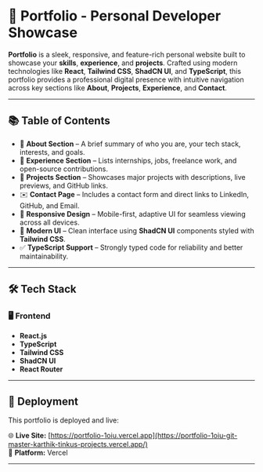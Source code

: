# 💼 **Portfolio - Personal Developer Showcase**

**Portfolio** is a sleek, responsive, and feature-rich personal website built to showcase your **skills**, **experience**, and **projects**. Crafted using modern technologies like **React**, **Tailwind CSS**, **ShadCN UI**, and **TypeScript**, this portfolio provides a professional digital presence with intuitive navigation across key sections like **About**, **Projects**, **Experience**, and **Contact**.

---

## 📚 **Table of Contents**

- 📖 **About Section** – A brief summary of who you are, your tech stack, interests, and goals.
- 💼 **Experience Section** – Lists internships, jobs, freelance work, and open-source contributions.
- 🧩 **Projects Section** – Showcases major projects with descriptions, live previews, and GitHub links.
- ✉️ **Contact Page** – Includes a contact form and direct links to LinkedIn, GitHub, and Email.
- 📱 **Responsive Design** – Mobile-first, adaptive UI for seamless viewing across all devices.
- 🎨 **Modern UI** – Clean interface using **ShadCN UI** components styled with **Tailwind CSS**.
- ✅ **TypeScript Support** – Strongly typed code for reliability and better maintainability.

---

## 🛠️ **Tech Stack**

### 🖥️ Frontend
- **React.js**
- **TypeScript**
- **Tailwind CSS**
- **ShadCN UI**
- **React Router**

---

## 🔗 **Deployment**

This portfolio is deployed and live:

🌐 **Live Site:** [https://portfolio-1oiu.vercel.app](https://portfolio-1oiu-git-master-karthik-tinkus-projects.vercel.app/)  
🚀 **Platform:** Vercel

---

